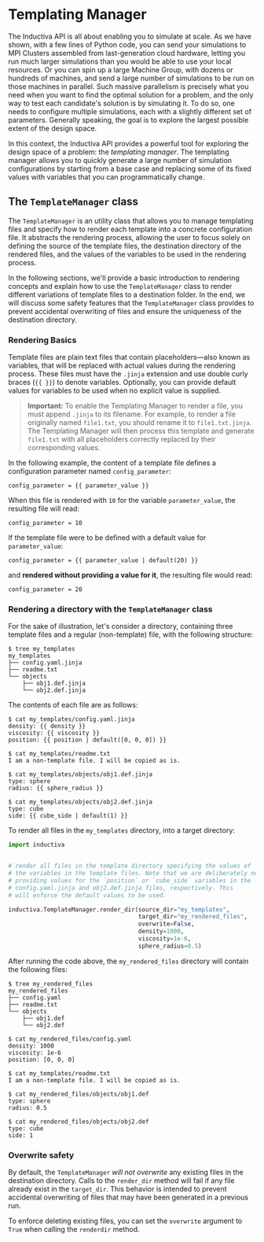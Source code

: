 # Templating Manager

The Inductiva API is all about enabling you to simulate at scale. As we have shown,
with a few lines of Python code, you can send your simulations to MPI Clusters
assembled from last-generation cloud hardware, letting you run much larger simulations
than you would be able to use your local resources. Or you can spin up a large Machine
Group, with dozens or hundreds of machines, and send a large number of simulations
to be run on those machines in parallel. Such massive parallelism is precisely
what you need when you want to find the optimal solution for a problem, and the
only way to test each candidate's solution is by simulating it. To do so, one needs
to configure multiple simulations, each with a slightly different set of parameters.
Generally speaking, the goal is to explore the largest possible extent of the
design space.

In this context, the Inductiva API provides a powerful tool for exploring the design
space of a problem: the *templating manager*. The templating manager allows you to
quickly generate a large number of simulation configurations by starting from a
base case and replacing some of its fixed values with variables that you can programmatically
change.

## The `TemplateManager` class

The `TemplateManager` is an utility class that allows you to manage templating
files and specify how to render each template into a concrete configuration file.
It abstracts the rendering process, allowing the user to focus solely on defining
the source of the template files, the destination directory of the rendered files,
and the values of the variables to be used in the rendering process.

In the following sections, we'll provide a basic introduction to rendering concepts
and explain how to use the `TemplateManager` class to render different variations
of template files to a destination folder. In the end, we will discuss some safety
features that the `TemplateManager` class provides to prevent accidental overwriting
of files and ensure the uniqueness of the destination directory.

### Rendering Basics

Template files are plain text files that contain placeholders—also known as
variables, that will be replaced with actual values during the rendering process.
These files must have the `.jinja` extension and use double curly braces (`{{ }}`)
to denote variables. Optionally, you can provide default values for variables to
be used when no explicit value is supplied.

> **Important:** To enable the Templating Manager to render a file, you must append `.jinja` to its filename.
> For example, to render a file originally named `file1.txt`, you should rename it to `file1.txt.jinja`.
> The Templating Manager will then process this template and generate `file1.txt` with all placeholders correctly replaced by their corresponding values.


In the following example, the content of a template file defines a configuration
parameter named `config_parameter`:

```jinja
config_parameter = {{ parameter_value }}
```

When this file is rendered with `10` for the variable `parameter_value`,
the resulting file will read:

```text
config_parameter = 10
```

If the template file were to be defined with a default value for `parameter_value`:

```jinja
config_parameter = {{ parameter_value | default(20) }}
```

and **rendered without providing a value for it**, the resulting file would read:

```text
config_parameter = 20
```

### Rendering a directory with the `TemplateManager` class

For the sake of illustration, let's consider a directory, containing three template
files and a regular (non-template) file, with the following structure:

```console
$ tree my_templates
my_templates
├── config.yaml.jinja
├── readme.txt
└── objects
    ├── obj1.def.jinja
    └── obj2.def.jinja
```

The contents of each file are as follows:

```console
$ cat my_templates/config.yaml.jinja
density: {{ density }}
viscosity: {{ viscosity }}
position: {{ position | default([0, 0, 0]) }}

$ cat my_templates/readme.txt
I am a non-template file. I will be copied as is.

$ cat my_templates/objects/obj1.def.jinja
type: sphere
radius: {{ sphere_radius }}

$ cat my_templates/objects/obj2.def.jinja
type: cube
side: {{ cube_side | default(1) }}
```

To render all files in the `my_templates` directory, into a target directory:

```python
import inductiva


# render all files in the template directory specifying the values of
# the variables in the template files. Note that we are deliberately not
# providing values for the `position` or `cube_side` variables in the
# config.yaml.jinja and obj2.def.jinja files, respectively. This
# will enforce the default values to be used.

inductiva.TemplateManager.render_dir(source_dir="my_templates",
                                     target_dir="my_rendered_files",
                                     overwrite=False,
                                     density=1000,
                                     viscosity=1e-6,
                                     sphere_radius=0.5)
```

After running the code above, the `my_rendered_files` directory will contain the
following files:

```console
$ tree my_rendered_files
my_rendered_files
├── config.yaml
├── readme.txt
└── objects
    ├── obj1.def
    └── obj2.def

$ cat my_rendered_files/config.yaml
density: 1000
viscosity: 1e-6
position: [0, 0, 0]

$ cat my_templates/readme.txt
I am a non-template file. I will be copied as is.

$ cat my_rendered_files/objects/obj1.def
type: sphere
radius: 0.5

$ cat my_rendered_files/objects/obj2.def
type: cube
side: 1
```

### Overwrite safety

By default, the `TemplateManager` *will not overwrite* any existing files in the
destination directory. Calls to the `render_dir` method will fail if
any file already exist in the `target_dir`. This behavior is intended to prevent
accidental overwriting of files that may have been generated in a previous run.

To enforce deleting existing files, you can set the `overwrite` argument
to `True` when calling the `renderdir` method.
